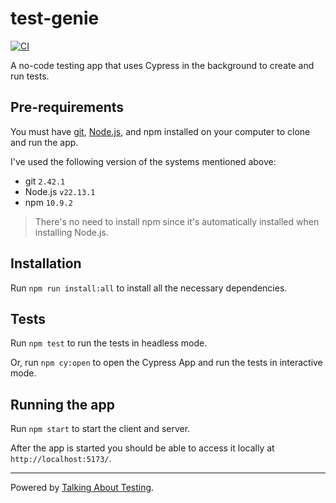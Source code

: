# test-genie

[![CI](https://github.com/wlsf82/test-genie/actions/workflows/ci.yml/badge.svg)](https://github.com/wlsf82/test-genie/actions/workflows/ci.yml)

A no-code testing app that uses Cypress in the background to create and run tests.

## Pre-requirements

You must have [git](https://git-scm.com/downloads), [Node.js](https://nodejs.org/), and npm installed on your computer to clone and run the app.

I've used the following version of the systems mentioned above:

- git `2.42.1`
- Node.js `v22.13.1`
- npm `10.9.2`

> There's no need to install npm since it's automatically installed when installing Node.js.

## Installation

Run `npm run install:all` to install all the necessary dependencies.

## Tests

Run `npm test` to run the tests in headless mode.

Or, run `npm cy:open` to open the Cypress App and run the tests in interactive mode.

## Running the app

Run `npm start` to start the client and server.

After the app is started you should be able to access it locally at `http://localhost:5173/`.

___

Powered by [Talking About Testing](https://talkingabouttesting.com/).
